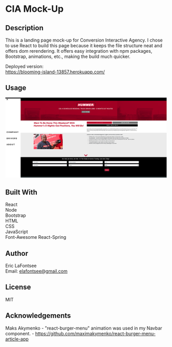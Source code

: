 # CIA Mock-Up

## Description
This is a landing page mock-up for Conversion Interactive Agency. I chose to use React to build this page because it keeps the file structure neat and offers dom rerendering. It offers easy integration with npm packages, Bootstrap, animations, etc., making the build much quicker.


Deployed version:  
https://blooming-island-13857.herokuapp.com/

## Usage
![image](./public/images/landingpage.png)

## Built With
React  
Node  
Bootstrap    
HTML  
CSS  
JavaScript  
Font-Awesome
React-Spring

## Author
 Eric LaFontsee   
 Email: elafontsee@gmail.com
  
## License
  MIT

## Acknowledgements
Maks Akymenko - "react-burger-menu" animation was used in my Navbar component.
    - https://github.com/maximakymenko/react-burger-menu-article-app
